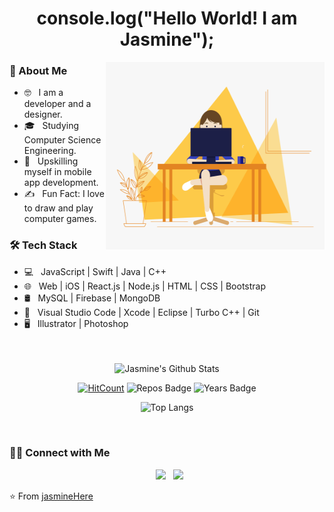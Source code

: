 <div align="center">
<h1> console.log("Hello World! I am Jasmine");  </h1>
</div>

<img align="right" alt="GIF" src="./static/girl.gif" height="300" width="350"/> 


<h3> 👩 About Me </h3>

- 🤓 &nbsp; I am a developer and a designer.
- 🎓 &nbsp; Studying Computer Science Engineering.
- 🌱 &nbsp; Upskilling myself in mobile app development.
- ✍️ &nbsp; Fun Fact: I love to draw and play computer games. 

<h3>🛠 Tech Stack</h3>

- 💻 &nbsp; JavaScript | Swift | Java | C++  
- 🌐 &nbsp; Web | iOS |  React.js | Node.js | HTML | CSS | Bootstrap 
- 🛢 &nbsp; MySQL | Firebase | MongoDB
- 🔧 &nbsp; Visual Studio Code | Xcode | Eclipse | Turbo C++ | Git
- 🖥 &nbsp; Illustrator | Photoshop  
<br><br>

<div align = center> 

<img align="center" src="https://github-readme-stats.vercel.app/api?username=jasmineHere&include_all_commits=true&count_private=true&show_icons=true&line_height=20&theme=gotham" alt="Jasmine's Github Stats">


[![HitCount](https://hits.dwyl.com/jasmineHere/jasmineHere.svg?style=flat-square)](http://hits.dwyl.com/jasmineHere/jasmineHere)
![Repos Badge](https://badges.pufler.dev/repos/jasmineHere)
![Years Badge](https://badges.pufler.dev/years/jasmineHere)


![Top Langs](https://github-readme-stats.vercel.app/api/top-langs/?username=jasmineHere&layout=compact&text_color=daf7dc&bg_color=151515) 

</div>

<br><h3> 🤝🏻 Connect with Me </h3>

<p align="center">
&nbsp; <a href="https://www.linkedin.com/in/jasminemuman/" target="_blank" rel="noopener noreferrer"><img src="https://img.icons8.com/plasticine/100/000000/linkedin.png" width="50" /></a>
&nbsp; <a href="mailto:jasminemuman21@gmail.com" target="_blank" rel="noopener noreferrer"><img src="https://img.icons8.com/plasticine/100/000000/gmail.png"  width="50" /></a>
</p>

⭐️ From [jasmineHere](https://github.com/jasmineHere)

